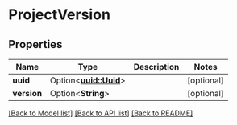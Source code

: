 # ProjectVersion

## Properties

Name | Type | Description | Notes
------------ | ------------- | ------------- | -------------
**uuid** | Option<[**uuid::Uuid**](uuid::Uuid.md)> |  | [optional]
**version** | Option<**String**> |  | [optional]

[[Back to Model list]](../README.md#documentation-for-models) [[Back to API list]](../README.md#documentation-for-api-endpoints) [[Back to README]](../README.md)


